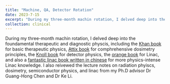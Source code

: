 ```yaml
---
title: "Machine, QA, Detector Rotation"
date: 2023-7-15
excerpt: "During my three-month machin rotation, I delved deep into the foundamental therapeutic and diagnostic physcis, including the [Khan book](https://www.google.com/books/edition/Khan_s_The_Physics_of_Radiation_Therapy/nSNBAwAAQBAJ?hl=en&gbpv=0) for basic therapeutic physics, [Attix book](https://onlinelibrary.wiley.com/doi/book/10.1002/9783527617135) for comphrehensive dosimetry principles, the [Knoll book](https://www.wiley.com/en-us/Radiation+Detection+and+Measurement%2C+4th+Edition-p-9780470131480) for detector physics, the [orange book](https://www.google.com/books/edition/Linear_Accelerators_for_Radiation_Therap/J2C1DwAAQBAJ?hl=en&gbpv=0) for Linac, and also a [fantastic linac book written in chinese](https://www.google.com/books/edition/%E5%8C%BB%E7%94%A8%E5%8A%A0%E9%80%9F%E5%99%A8/Aq_hAAAACAAJ?hl=en) for more physics-intense Linac knowledge. I also reivewed the lecture notes on radiation phyiscs, dosimetry, semiconductor physics, and linac from my Ph.D advisor Dr Guang-Hong Chen and Dr Ke Li. "
collection: clinical
---
```


During my three-month machin rotation, I delved deep into the foundamental therapeutic and diagnostic physcis, including the [Khan book](https://www.google.com/books/edition/Khan_s_The_Physics_of_Radiation_Therapy/nSNBAwAAQBAJ?hl=en&gbpv=0) for basic therapeutic physics, [Attix book](https://onlinelibrary.wiley.com/doi/book/10.1002/9783527617135) for comphrehensive dosimetry principles, the [Knoll book](https://www.wiley.com/en-us/Radiation+Detection+and+Measurement%2C+4th+Edition-p-9780470131480) for detector physics, the [orange book](https://www.google.com/books/edition/Linear_Accelerators_for_Radiation_Therap/J2C1DwAAQBAJ?hl=en&gbpv=0) for Linac, and also a [fantastic linac book written in chinese](https://www.google.com/books/edition/%E5%8C%BB%E7%94%A8%E5%8A%A0%E9%80%9F%E5%99%A8/Aq_hAAAACAAJ?hl=en) for more physics-intense Linac knowledge. I also reivewed the lecture notes on radiation phyiscs, dosimetry, semiconductor physics, and linac from my Ph.D advisor Dr Guang-Hong Chen and Dr Ke Li. 